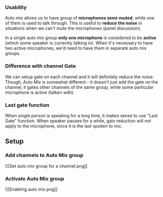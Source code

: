 ### Usability

Auto mix allows us to have group of **microphones semi-muted**, while one of them is used to talk through. This is useful to **reduce the noise** in situations when we can't mute the microphones (panel discussion).

In a single auto mix group **only one microphone** is considered to be **active** (which some speaker is currently talking in). When it's necessary to have two active microphones, we'd need to have them in separate auto mix groups.

### Difference with channel Gate

We can setup gate on each channel and it will definitely reduce the noise. Though, Auto Mix is somewhat different - it doesn't just add the gate on the channel, it gates other channels of the same group, while some particular microphone is active (talken with).

### Last gate function

When single person is speaking for a long time, it makes sense to use "Last Gate" function. When speaker pauses for a while, gain reduction will not apply to the microphone, since it is the last spoken to mic.

## Setup

### Add channels to Auto Mix group

![[Set auto mix group for a channel.png]]


### Activate Auto Mix group

![[Enabling auto mix.png]]